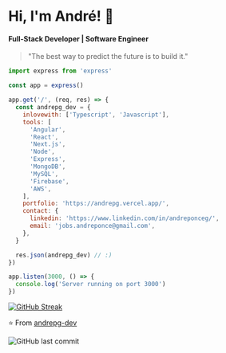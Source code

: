 # Hi, I'm André! 👋

#### Full-Stack Developer | Software Engineer 

> "The best way to predict the future is to build it."

```javascript
import express from 'express'

const app = express()

app.get('/', (req, res) => {
  const andrepg_dev = {
    inlovewith: ['Typescript', 'Javascript'],
    tools: [
      'Angular',
      'React',
      'Next.js',
      'Node',
      'Express',
      'MongoDB',
      'MySQL',
      'Firebase',
      'AWS',
    ],
    portfolio: 'https://andrepg.vercel.app/',
    contact: {
      linkedin: 'https://www.linkedin.com/in/andreponceg/',
      email: 'jobs.andreponce@gmail.com',
    },
  }

  res.json(andrepg_dev) // :)
})

app.listen(3000, () => {
  console.log('Server running on port 3000')
})
```

[![GitHub Streak](https://github-readme-streak-stats.herokuapp.com?user=andrepg-dev&theme=radical)](https://git.io/streak-stats)

⭐️ From [andrepg-dev](https://github.com/andrepg-dev)

![GitHub last commit](https://img.shields.io/github/last-commit/andrepg-dev/andrepg-dev)
